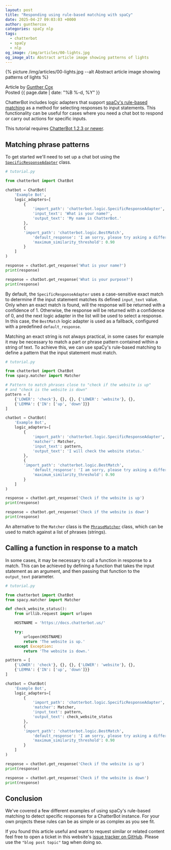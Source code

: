 ```yaml
---
layout: post
title: "Responding using rule-based matching with spaCy"
date: 2025-04-27 09:03:03 +0000
author: gunthercox
categories: spaCy nlp
tags:
  - chatterbot
  - spaCy
  - nlp
og_image: /img/articles/00-lights.jpg
og_image_alt: Abstract article image showing patterns of lights
---
```


{% picture /img/articles/00-lights.jpg --alt Abstract article image showing patterns of lights %}

<div class="text-muted">
    Article by <a href="https://github.com/gunthercox/" target="_blank">Gunther Cox</a>
</div>
<div class="text-muted mb-3">
    Posted {{ page.date | date: "%B %-d, %Y" }}
</div>

ChatterBot includes logic adapters that support [spaCy's rule-based matching](https://spacy.io/usage/rule-based-matching) as a method for selecting responses to input statements. This functionality can be useful for cases where you need a chat bot to respond or carry out actions for specific inputs.

<div class="alert alert-info">
    This tutorial requires <a href="https://pypi.org/project/ChatterBot/">ChatterBot 1.2.3 or newer</a>.
</div>

## Matching phrase patterns

To get started we'll need to set up a chat bot using the [`SpecificResponseAdapter`](https://docs.chatterbot.us/logic/#specific-response-adapter) class.

```python
# tutorial.py

from chatterbot import ChatBot

chatbot = ChatBot(
    'Example Bot',
    logic_adapters=[
        {
            'import_path': 'chatterbot.logic.SpecificResponseAdapter',
            'input_text': 'What is your name?',
            'output_text': 'My name is ChatterBot.'
        },
        {
        'import_path': 'chatterbot.logic.BestMatch',
            'default_response': 'I am sorry, please try asking a different question.',
            'maximum_similarity_threshold': 0.90
        }
    ]
)

response = chatbot.get_response('What is your name?')
print(response)

response = chatbot.get_response('What is your purpose?')
print(response)
```

By default, the `SpecificResponseAdapter` uses a case-sensitive exact match to determine if the input statement matches its defined `input_text` value. Only when an exact match is found, will the response will be returned with a confidence of 1. Otherwise, the response will be returned with a confidence of 0, and the next logic adapter in the list will be used to select a response. In this case, the `BestMatch` logic adapter is used as a fallback, configured with a predefined `default_response`.

Matching an exact string is not always practical, in some cases for example it may be necessary to match a part or phrase pattern contained within a string of text. To achieve this, we can use spaCy's rule-based matching to define a pattern that the input statement must match.

```python
# tutorial.py

from chatterbot import ChatBot
from spacy.matcher import Matcher

# Pattern to match phrases close to "check if the website is up"
# and "check is the website is down"
pattern = [
    {'LOWER': 'check'}, {}, {}, {'LOWER': 'website'}, {},
    {'LEMMA': {'IN': ['up', 'down']}}
]

chatbot = ChatBot(
    'Example Bot',
    logic_adapters=[
        {
            'import_path': 'chatterbot.logic.SpecificResponseAdapter',
            'matcher': Matcher,
            'input_text': pattern,
            'output_text': 'I will check the website status.'
        },
        {
        'import_path': 'chatterbot.logic.BestMatch',
            'default_response': 'I am sorry, please try asking a different question.',
            'maximum_similarity_threshold': 0.90
        }
    ]
)

response = chatbot.get_response('Check if the website is up')
print(response)

response = chatbot.get_response('Check if the website is down')
print(response)
```

<div class="alert alert-info">
    An alternative to the <code>Matcher</code> class is the <a href="https://spacy.io/usage/rule-based-matching#phrasematcher"><code>PhraseMatcher</code></a> class, which can be used to match against a list of phrases (strings).
</div>

## Calling a function in response to a match

In some cases, it may be necessary to call a function in response to a match. This can be achieved by defining a function that takes the input statement as an argument, and then passing that function to the `output_text` parameter.

```python
# tutorial.py

from chatterbot import ChatBot
from spacy.matcher import Matcher

def check_website_status():
    from urllib.request import urlopen

    HOSTNAME = 'https://docs.chatterbot.us/'

    try:
        urlopen(HOSTNAME)
        return 'The website is up.'
    except Exception:
        return 'The website is down.'

pattern = [
    {'LOWER': 'check'}, {}, {}, {'LOWER': 'website'}, {},
    {'LEMMA': {'IN': ['up', 'down']}}
]

chatbot = ChatBot(
    'Example Bot',
    logic_adapters=[
        {
            'import_path': 'chatterbot.logic.SpecificResponseAdapter',
            'matcher': Matcher,
            'input_text': pattern,
            'output_text': check_website_status
        },
        {
        'import_path': 'chatterbot.logic.BestMatch',
            'default_response': 'I am sorry, please try asking a different question.',
            'maximum_similarity_threshold': 0.90
        }
    ]
)

response = chatbot.get_response('Check if the website is up')
print(response)

response = chatbot.get_response('Check if the website is down')
print(response)
```

## Conclusion

We've covered a few different examples of using spaCy's rule-based matching to detect specific responses for a ChatterBot instance. For your own projects these rules can be as simple or as complex as you see fit.

If you found this article useful and want to request similar or related content feel free to open a ticket in this website's [issue tracker on GitHub](https://github.com/ChatterBot/chatterbot.us/labels/blog%20post%20topic). Please use the `"blog post topic"` tag when doing so.
